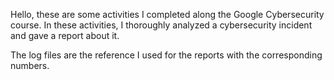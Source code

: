 Hello, these are some activities I completed along the Google Cybersecurity course. In these activities, I thoroughly analyzed a cybersecurity incident and gave a 
report about it.

The log files are the reference I used for the reports with the corresponding numbers.

